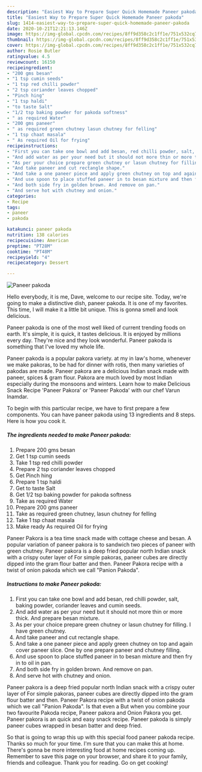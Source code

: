 ```yaml
---
description: "Easiest Way to Prepare Super Quick Homemade Paneer pakoda"
title: "Easiest Way to Prepare Super Quick Homemade Paneer pakoda"
slug: 1414-easiest-way-to-prepare-super-quick-homemade-paneer-pakoda
date: 2020-10-21T12:21:13.146Z
image: https://img-global.cpcdn.com/recipes/8ff9d358c2c1ff1e/751x532cq70/paneer-pakoda-recipe-main-photo.jpg
thumbnail: https://img-global.cpcdn.com/recipes/8ff9d358c2c1ff1e/751x532cq70/paneer-pakoda-recipe-main-photo.jpg
cover: https://img-global.cpcdn.com/recipes/8ff9d358c2c1ff1e/751x532cq70/paneer-pakoda-recipe-main-photo.jpg
author: Rosie Butler
ratingvalue: 4.5
reviewcount: 16150
recipeingredient:
- "200 gms besan"
- "1 tsp cumin seeds"
- "1 tsp red chilli powder"
- "2 tsp coriander leaves chopped"
- "Pinch hing"
- "1 tsp haldi"
- "to taste Salt"
- "1/2 tsp baking powder for pakoda softness"
- " as required Water"
- "200 gms paneer"
- " as required green chutney lasun chutney for felling"
- "1 tsp chaat masala"
- " As required Oil for frying"
recipeinstructions:
- "First you can take one bowl and add besan, red chilli powder, salt, baking powder, coriander leaves and cumin seeds."
- "And add water as per your need but it should not more thin or more thick. And prepare besan mixture."
- "As per your choice prepare green chutney or lasun chutney for filling. I have green chutney."
- "And take paneer and cut rectangle shape."
- "And take a one paneer piece and apply green chutney on top and again cover paneer slice. One by one prepare paneer and chutney filling."
- "And use spoon to place stuffed paneer in to besan mixture and then fry in to oil in pan."
- "And both side fry in golden brown. And remove on pan."
- "And serve hot with chutney and onion."
categories:
- Recipe
tags:
- paneer
- pakoda

katakunci: paneer pakoda 
nutrition: 138 calories
recipecuisine: American
preptime: "PT28M"
cooktime: "PT48M"
recipeyield: "4"
recipecategory: Dessert

---
```



![Paneer pakoda](https://img-global.cpcdn.com/recipes/8ff9d358c2c1ff1e/751x532cq70/paneer-pakoda-recipe-main-photo.jpg)

Hello everybody, it is me, Dave, welcome to our recipe site. Today, we're going to make a distinctive dish, paneer pakoda. It is one of my favorites. This time, I will make it a little bit unique. This is gonna smell and look delicious.

Paneer pakoda is one of the most well liked of current trending foods on earth. It's simple, it is quick, it tastes delicious. It is enjoyed by millions every day. They're nice and they look wonderful. Paneer pakoda is something that I've loved my whole life.

Paneer pakoda is a popular pakora variety. at my in law&#39;s home, whenever we make pakoras, to be had for dinner with rotis, then many varieties of pakodas are made. Paneer pakora are a delicious Indian snack made with paneer, spices &amp; gram flour. Pakora are much loved by most Indian especially during the monsoons and winters. Learn how to make Delicious Snack Recipe &#39;Paneer Pakora&#39; or &#39;Paneer Pakoda&#39; with our chef Varun Inamdar.


To begin with this particular recipe, we have to first prepare a few components. You can have paneer pakoda using 13 ingredients and 8 steps. Here is how you cook it.

<!--inarticleads1-->

##### The ingredients needed to make Paneer pakoda:

1. Prepare 200 gms besan
1. Get 1 tsp cumin seeds
1. Take 1 tsp red chilli powder
1. Prepare 2 tsp coriander leaves chopped
1. Get Pinch hing
1. Prepare 1 tsp haldi
1. Get to taste Salt
1. Get 1/2 tsp baking powder for pakoda softness
1. Take  as required Water
1. Prepare 200 gms paneer
1. Take  as required green chutney, lasun chutney for felling
1. Take 1 tsp chaat masala
1. Make ready  As required Oil for frying


Paneer Pakora is a tea time snack made with cottage cheese and besan. A popular variation of paneer pakora is to sandwich two pieces of paneer with green chutney. Paneer pakora is a deep fried popular north Indian snack with a crispy outer layer of For simple pakoras, paneer cubes are directly dipped into the gram flour batter and then. Paneer Pakora recipe with a twist of onion pakoda which we call &#34;Panion Pakoda&#34;. 

<!--inarticleads2-->

##### Instructions to make Paneer pakoda:

1. First you can take one bowl and add besan, red chilli powder, salt, baking powder, coriander leaves and cumin seeds.
1. And add water as per your need but it should not more thin or more thick. And prepare besan mixture.
1. As per your choice prepare green chutney or lasun chutney for filling. I have green chutney.
1. And take paneer and cut rectangle shape.
1. And take a one paneer piece and apply green chutney on top and again cover paneer slice. One by one prepare paneer and chutney filling.
1. And use spoon to place stuffed paneer in to besan mixture and then fry in to oil in pan.
1. And both side fry in golden brown. And remove on pan.
1. And serve hot with chutney and onion.


Paneer pakora is a deep fried popular north Indian snack with a crispy outer layer of For simple pakoras, paneer cubes are directly dipped into the gram flour batter and then. Paneer Pakora recipe with a twist of onion pakoda which we call &#34;Panion Pakoda&#34;. Is that even a But when you combine your two favourite Pakoda recipe, Paneer pakora and Onion Pakora you get. Paneer pakora is an quick and easy snack recipe. Paneer pakoda is simply paneer cubes wrapped in besan batter and deep fried. 

So that is going to wrap this up with this special food paneer pakoda recipe. Thanks so much for your time. I'm sure that you can make this at home. There's gonna be more interesting food at home recipes coming up. Remember to save this page on your browser, and share it to your family, friends and colleague. Thank you for reading. Go on get cooking!
